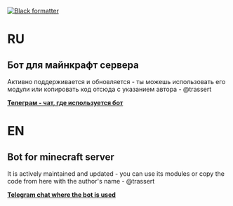 [![Black formatter](https://img.shields.io/badge/code%20style-black-000000.svg)](https://github.com/psf/black)

# RU

## Бот для майнкрафт сервера

Активно поддерживается и обновляется - ты можешь использовать его модули или копировать код отсюда с указанием автора - @trassert

**[Телеграм - чат, где используется бот](https://t.me/lumintomc)**

# EN

## Bot for minecraft server

It is actively maintained and updated - you can use its modules or copy the code from here with the author's name - @trassert

**[Telegram chat where the bot is used](https://t.me/lumintomc)**